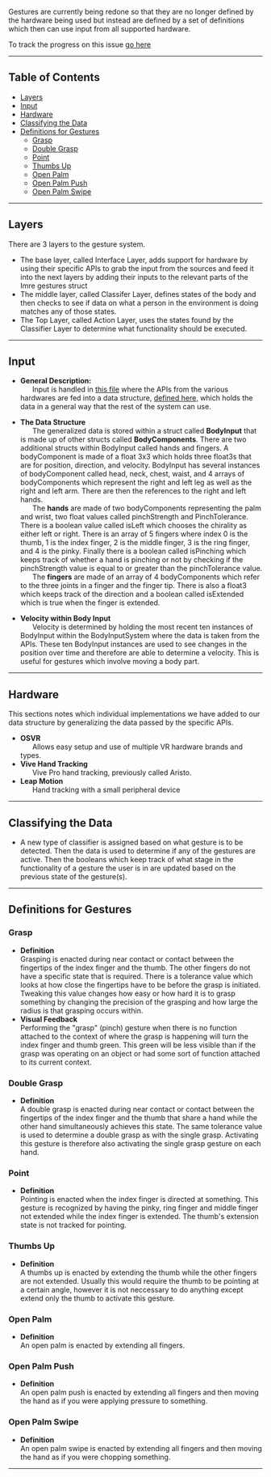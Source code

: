 Gestures are currently being redone so that they are no longer defined by the hardware being used but instead are defined by a set of definitions which then can use input from all supported hardware. 

To track the progress on this issue [go here](https://github.com/maine-imre/handwaver/issues/14)

---

## Table of Contents
* [Layers](https://github.com/maine-imre/handwaver/blob/feature/gesture-abstraction/docs/EmbodiedUserInput/SystemDescription.md#layers)
* [Input](https://github.com/maine-imre/handwaver/blob/feature/gesture-abstraction/docs/EmbodiedUserInput/SystemDescription.md#input)
* [Hardware](https://github.com/maine-imre/handwaver/blob/feature/gesture-abstraction/docs/EmbodiedUserInput/SystemDescription.md#hardware)
* [Classifying the Data](https://github.com/maine-imre/handwaver/blob/feature/gesture-abstraction/docs/EmbodiedUserInput/SystemDescription.md#classifying-the-data)
* [Definitions for Gestures](https://github.com/maine-imre/handwaver/blob/feature/gesture-abstraction/docs/EmbodiedUserInput/SystemDescription.md#definitions-for-gestures)
     * [Grasp](https://github.com/maine-imre/handwaver/blob/feature/gesture-abstraction/docs/EmbodiedUserInput/SystemDescription.md#grasp)
     * [Double Grasp](https://github.com/maine-imre/handwaver/blob/feature/gesture-abstraction/docs/EmbodiedUserInput/SystemDescription.md#double-grasp)
     * [Point](https://github.com/maine-imre/handwaver/blob/feature/gesture-abstraction/docs/EmbodiedUserInput/SystemDescription.md#point)
     * [Thumbs Up](https://github.com/maine-imre/handwaver/blob/feature/gesture-abstraction/docs/EmbodiedUserInput/SystemDescription.md#thumbs-up)
     * [Open Palm](https://github.com/maine-imre/handwaver/blob/feature/gesture-abstraction/docs/EmbodiedUserInput/SystemDescription.md#open-palm)
     * [Open Palm Push](https://github.com/maine-imre/handwaver/blob/feature/gesture-abstraction/docs/EmbodiedUserInput/SystemDescription.md#open-palm-push)
     * [Open Palm Swipe](https://github.com/maine-imre/handwaver/blob/feature/gesture-abstraction/docs/EmbodiedUserInput/SystemDescription.md#open-palm-Swipe)

---

## Layers
There are 3 layers to the gesture system.
* The base layer, called Interface Layer, adds support for hardware by using their specific APIs to grab the input from the sources and feed it into the next layers by adding their inputs to the relevant parts of the Imre gestures struct
* The middle layer, called Classifer Layer, defines states of the body and then checks to see if data on what a person in the environment is doing matches any of those states.
* The Top Layer, called Action Layer, uses the states found by the Classifier Layer to determine what functionality should be executed.

---

## Input
* **General Description:**  
&nbsp;&nbsp;&nbsp;&nbsp;&nbsp; Input is handled in [this file](https://github.com/maine-imre/handwaver/blob/feature/gesture-abstraction/Assets/Scripts/EmbodiedInput/BodyInputDataSystem.cs) where the APIs from the various hardwares are fed into a data structure, [defined here,](https://github.com/maine-imre/handwaver/blob/feature/gesture-abstraction/Assets/Scripts/EmbodiedInput/BodyInput.cs) which holds the data in a general way that the rest of the system can use. 

* **The Data Structure**  
&nbsp;&nbsp;&nbsp;&nbsp;&nbsp; The generalized data is stored within a struct called **BodyInput** that is made up of other structs called **BodyComponents**. There are two additional structs within BodyInput called hands and fingers. A bodyComponent is made of a float 3x3 which holds three float3s that are for position, direction, and velocity. BodyInput has several instances of bodyComponent called head, neck, chest, waist, and 4 arrays of bodyComponents which represent the right and left leg as well as the right and left arm. There are then the references to the right and left hands.  
&nbsp;&nbsp;&nbsp;&nbsp;&nbsp; The **hands** are made of two bodyComponents representing the palm and wrist, two float values called pinchStrength and PinchTolerance. There is a boolean value called isLeft which chooses the chirality as either left or right. There is an array of 5 fingers where index 0 is the thumb, 1 is the index finger, 2 is the middle finger, 3 is the ring finger, and 4 is the pinky. Finally there is a boolean called isPinching which keeps track of whether a hand is pinching or not by checking if the pinchStrength value is equal to or greater than the pinchTolerance value.  
&nbsp;&nbsp;&nbsp;&nbsp;&nbsp; The **fingers** are made of an array of 4 bodyComponents which refer to the three joints in a finger and the finger tip. There is also a float3 which keeps track of the direction and a boolean called isExtended which is true when the finger is extended.
* **Velocity within Body Input**  
&nbsp;&nbsp;&nbsp;&nbsp;&nbsp; Velocity is determined by holding the most recent ten instances of BodyInput within the BodyInputSystem where the data is taken from the APIs. These ten BodyInput instances are used to see changes in the position over time and therefore are able to determine a velocity. This is useful for gestures which involve moving a body part.


---

## Hardware  
This sections notes which individual implementations we have added to our data structure by generalizing the data passed by the specific APIs.
* **OSVR**  
&nbsp;&nbsp;&nbsp;&nbsp;&nbsp; Allows easy setup and use of multiple VR hardware brands and types.
* **Vive Hand Tracking**  
&nbsp;&nbsp;&nbsp;&nbsp;&nbsp; Vive Pro hand tracking, previously called Aristo.
* **Leap Motion**  
&nbsp;&nbsp;&nbsp;&nbsp;&nbsp; Hand tracking with a small peripheral device

---

## Classifying the Data
* A new type of classifier is assigned based on what gesture is to be detected. Then the data is used to determine if any of the gestures are active. Then the booleans which keep track of what stage in the functionality of a gesture the user is in are updated based on the previous state of the gesture(s).

---

## Definitions for Gestures
### Grasp  

* **Definition**  
Grasping is enacted during near contact or contact between the fingertips of the index finger and the thumb. The other fingers do not have a specific state that is required. There is a tolerance value which looks at how close the fingertips have to be before the grasp is initiated. Tweaking this value changes how easy or how hard it is to grasp something by changing the precision of the grasping and how large the radius is that grasping occurs within.  
* **Visual Feedback**  
Performing the "grasp" (pinch) gesture when there is no function attached to the context of where the grasp is happening will turn the index finger and thumb green. This green will be less visible than if the grasp was operating on an object or had some sort of function attached to its current context.  
 
### Double Grasp  
* **Definition**  
A double grasp is enacted during near contact or contact between the fingertips of the index finger and the thumb that share a hand while the other hand simultaneously achieves this state. The same tolerance value is used to determine a double grasp as with the single grasp. Activating this gesture is therefore also activating the single grasp gesture on each hand.
 
### Point  
* **Definition**  
Pointing is enacted when the index finger is directed at something. This gesture is recognized by having the pinky, ring finger and middle finger not extended while the index finger is extended. The thumb's extension state is not tracked for pointing.  

### Thumbs Up  
* **Definition**  
A thumbs up is enacted by extending the thumb while the other fingers are not extended. Usually this would require the thumb to be pointing at a certain angle, however it is not neccessary to do anything except extend only the thumb to activate this gesture.  

### Open Palm
* **Definition**  
An open palm is enacted by extending all fingers.  

### Open Palm Push  
* **Definition**  
An open palm push is enacted by extending all fingers and then moving the hand as if you were applying pressure to something.

### Open Palm Swipe
* **Definition**  
An open palm swipe is enacted by extending all fingers and then moving the hand as if you were chopping something.

---
